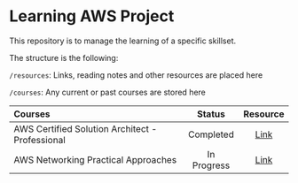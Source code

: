 # Learning AWS Project
      
This repository is to manage the learning of a specific skillset.

The structure is the following:

`/resources`: Links, reading notes and other resources are placed here

`/courses`: Any current or past courses are stored here

| Courses           | Status | Resource |
| :---------------- | :------: | :----: |
| AWS Certified Solution Architect - Professional |   Completed   | [Link](./courses/AWS%20Certified%20Solutions%20Architect%20-%20Professional%20(SAP-C02)/README.md)|
| AWS Networking Practical Approaches | In Progress | [Link](./courses/%20AWS%20Networking%20Practical%20Approaches%20/README.md) |
